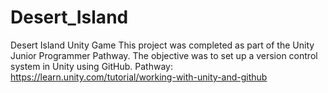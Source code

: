 # Desert_Island
Desert Island Unity Game
This project was completed as part of the Unity Junior Programmer Pathway.
The objective was to set up a version control system in Unity using GitHub.
Pathway: https://learn.unity.com/tutorial/working-with-unity-and-github
